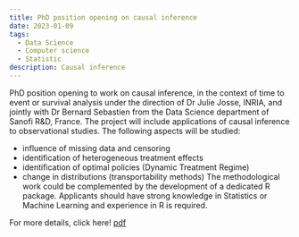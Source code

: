 ```yaml
---
title: PhD position opening on causal inference
date: 2023-01-09
tags:
  - Data Science
  - Computer science
  - Statistic
description: Causal inference
---
```


PhD position opening to work on causal inference, in the context of time to
event or survival analysis under the direction of Dr Julie Josse, INRIA, and jointly with Dr Bernard
Sebastien from the Data Science department of Sanofi R&D, France. The project will include
applications of causal inference to observational studies. The following aspects will be studied:
- influence of missing data and censoring
- identification of heterogeneous treatment effects
- identification of optimal policies (Dynamic Treatment Regime)
- change in distributions (transportability methods)
The methodological work could be complemented by the development of a dedicated R package.
Applicants should have strong knowledge in Statistics or Machine Learning and experience in R is
required.

For more details, click here! [pdf](causal_inference.pdf)

